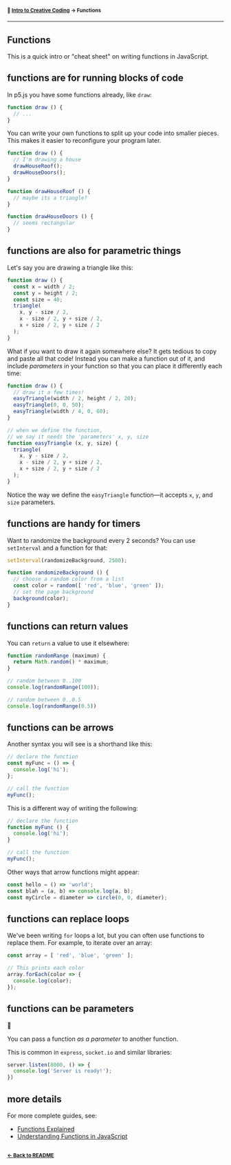 #### <sup>:closed_book: [Intro to Creative Coding](../README.md) → Functions</sup>

---

## Functions

This is a quick intro or "cheat sheet" on writing functions in JavaScript.

## functions are for running blocks of code

In p5.js you have some functions already, like `draw`:

```js
function draw () {
  // ...
}
```

You can write your own functions to split up your code into smaller pieces. This makes it easier to reconfigure your program later.

```js
function draw () {
  // I'm drawing a house
  drawHouseRoof();
  drawHouseDoors();
}

function drawHouseRoof () {
  // maybe its a triangle?
}

function drawHouseDoors () {
  // seems rectangular
}
```

## functions are also for parametric things

Let's say you are drawing a triangle like this:

```js
function draw () {
  const x = width / 2;
  const y = height / 2;
  const size = 40;
  triangle(
    x, y - size / 2,
    x - size / 2, y + size / 2,
    x + size / 2, y + size / 2
  );
}
```

What if you want to draw it again somewhere else? It gets tedious to copy and paste all that code! Instead you can make a function out of it, and include *parameters* in your function so that you can place it differently each time:

```js
function draw () {
  // draw it a few times!
  easyTriangle(width / 2, height / 2, 20);
  easyTriangle(0, 0, 50);
  easyTriangle(width / 4, 0, 60);
}

// when we define the function,
// we say it needs the 'parameters' x, y, size
function easyTriangle (x, y, size) {
  triangle(
    x, y - size / 2,
    x - size / 2, y + size / 2,
    x + size / 2, y + size / 2
  );
}
```

Notice the way we define the `easyTriangle` function—it accepts `x`, `y`, and `size` parameters.

## functions are handy for timers

Want to randomize the background every 2 seconds? You can use `setInterval` and a function for that:

```js
setInterval(randomizeBackground, 2500);

function randomizeBackground () {
  // choose a random color from a list
  const color = random([ 'red', 'blue', 'green' ]);
  // set the page background
  background(color);
}
```

## functions can return values

You can `return` a value to use it elsewhere:

```js
function randomRange (maximum) {
  return Math.random() * maximum;
}

// random between 0..100
console.log(randomRange(100));

// random between 0..0.5
console.log(randomRange(0.5))
```

## functions can be arrows

Another syntax you will see is a shorthand like this:

```js
// declare the function
const myFunc = () => {
  console.log('hi');
};

// call the function
myFunc();
```

This is a different way of writing the following:

```js
// declare the function
function myFunc () {
  console.log('hi');
}

// call the function
myFunc();
```

Other ways that arrow functions might appear:

```js
const hello = () => 'world';
const blah = (a, b) => console.log(a, b);
const myCircle = diameter => circle(0, 0, diameter);
```

## functions can replace loops

We've been writing `for` loops a lot, but you can often use functions to replace them. For example, to iterate over an array:

```js
const array = [ 'red', 'blue', 'green' ];

// This prints each color
array.forEach(color => {
  console.log(color);
});
```

## functions can be parameters

🤯

You can pass a function *as a parameter* to another function.

This is common in `express`, `socket.io` and similar libraries:

```js
server.listen(8000, () => {
  console.log('Server is ready!');
})
```

## more details

For more complete guides, see:

- [Functions Explained](https://www.codeanalogies.com/javascript-functions-explained)
- [Understanding Functions in JavaScript](https://www.taniarascia.com/how-to-define-functions-in-javascript/)

## 

#### <sup>[← Back to README](../README.md)